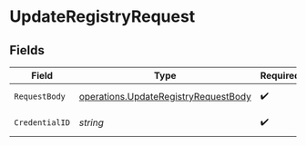 # UpdateRegistryRequest


## Fields

| Field                                                                                               | Type                                                                                                | Required                                                                                            | Description                                                                                         | Example                                                                                             |
| --------------------------------------------------------------------------------------------------- | --------------------------------------------------------------------------------------------------- | --------------------------------------------------------------------------------------------------- | --------------------------------------------------------------------------------------------------- | --------------------------------------------------------------------------------------------------- |
| `RequestBody`                                                                                       | [operations.UpdateRegistryRequestBody](../../../pkg/models/operations/updateregistryrequestbody.md) | :heavy_check_mark:                                                                                  | Request body                                                                                        |                                                                                                     |
| `CredentialID`                                                                                      | *string*                                                                                            | :heavy_check_mark:                                                                                  | N/A                                                                                                 | example-credentials                                                                                 |